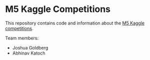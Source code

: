 # M5 Kaggle Competitions

This repository contains code and information about the [M5 Kaggle competitions](https://www.kaggle.com/c/m5-forecasting-accuracy/overview).

Team members:

- Joshua Goldberg
- Abhinav Katoch
